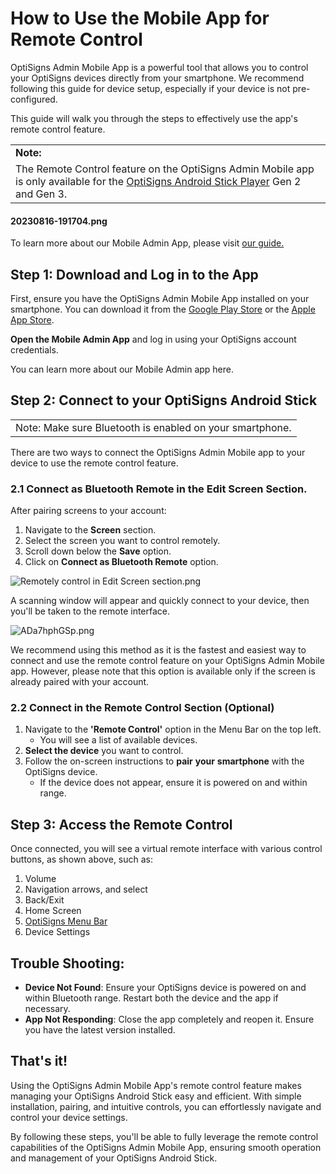 # How to Use the Mobile App for Remote Control

OptiSigns Admin Mobile App is a powerful tool that allows you to control your OptiSigns devices directly from your smartphone. We recommend following this guide for device setup, especially if your device is not pre-configured.

This guide will walk you through the steps to effectively use the app's remote control feature.

|  |
| --- |
| **Note:** |
| The Remote Control feature on the OptiSigns Admin Mobile app is only available for the [OptiSigns Android Stick Player](https://shop.optisigns.com/products/optisigns-android-stick-player-2) Gen 2 and Gen 3. |

#### 

#### 20230816-191704.png

To learn more about our Mobile Admin App, please visit [our guide.](https://support.optisigns.com/hc/en-us/articles/30003143806099)

**Step 1: Download and Log in to the App**
------------------------------------------

First, ensure you have the OptiSigns Admin Mobile App installed on your smartphone. You can download it from the [Google Play Store](https://play.google.com) or the [Apple App Store](https://www.apple.com/app-store/).

**Open the Mobile Admin App** and log in using your OptiSigns account credentials.

You can learn more about our Mobile Admin app here.

**Step 2: Connect to your OptiSigns Android Stick**
---------------------------------------------------

|  |
| --- |
| Note: Make sure Bluetooth is enabled on your smartphone. |

There are two ways to connect the OptiSigns Admin Mobile app to your device to use the remote control feature.

### 2.1 Connect as Bluetooth Remote in the Edit Screen Section.

After pairing screens to your account:

1. Navigate to the **Screen** section.
2. Select the screen you want to control remotely.
3. Scroll down below the **Save** option.
4. Click on **Connect as Bluetooth Remote** option.

![Remotely control in Edit Screen section.png](https://support.optisigns.com/hc/article_attachments/31896729014035)

A scanning window will appear and quickly connect to your device, then you'll be taken to the remote interface.

![ADa7hphGSp.png](https://support.optisigns.com/hc/article_attachments/31896991651347)

We recommend using this method as it is the fastest and easiest way to connect and use the remote control feature on your OptiSigns Admin Mobile app. However, please note that this option is available only if the screen is already paired with your account.

### 2.2 Connect in the Remote Control Section (Optional)

1. Navigate to the **'Remote Control'** option in the Menu Bar on the top left.
   * You will see a list of available devices.
2. **Select the device** you want to control.
3. Follow the on-screen instructions to **pair** **your** **smartphone** with the OptiSigns device.
   * If the device does not appear, ensure it is powered on and within range.

**Step 3: Access the Remote Control**
-------------------------------------

Once connected, you will see a virtual remote interface with various control buttons, as shown above, such as:

1. Volume
2. Navigation arrows, and select
3. Back/Exit
4. Home Screen
5. [OptiSigns Menu Bar](https://support.optisigns.com/hc/en-us/articles/360056090593)
6. Device Settings

**Trouble Shooting:**
---------------------

* **Device Not Found**: Ensure your OptiSigns device is powered on and within Bluetooth range. Restart both the device and the app if necessary.
* **App Not Responding**: Close the app completely and reopen it. Ensure you have the latest version installed.

**That's it!**
--------------

Using the OptiSigns Admin Mobile App's remote control feature makes managing your OptiSigns Android Stick easy and efficient. With simple installation, pairing, and intuitive controls, you can effortlessly navigate and control your device settings.

By following these steps, you'll be able to fully leverage the remote control capabilities of the OptiSigns Admin Mobile App, ensuring smooth operation and management of your OptiSigns Android Stick.